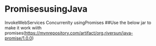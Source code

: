 # PromisesusingJava
InvokeWebServices Concurrenlty usingPromises
##Use the below jar to make it work wiith promises(https://mvnrepository.com/artifact/org.riversun/java-promise/1.0.0)
